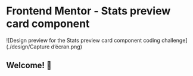 # Frontend Mentor - Stats preview card component

![Design preview for the Stats preview card component coding challenge](./design/Capture d’écran.png)

## Welcome! 👋
